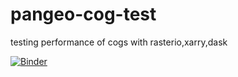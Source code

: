 # pangeo-cog-test
testing performance of cogs with rasterio,xarry,dask


[![Binder](https://mybinder.org/badge_logo.svg)](https://mybinder.org/v2/gh/scottyhq/pangeo-cog-test/tree/master/master)

